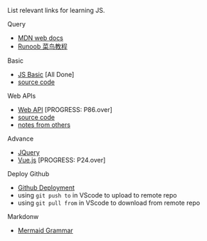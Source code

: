List relevant links for learning JS.

Query
- [MDN web docs](https://developer.mozilla.org/zh-CN/)
- [Runoob 菜鸟教程](https://www.runoob.com/js/js-tutorial.html)

Basic 
- [JS Basic](https://www.bilibili.com/video/BV1ux411d75J/) [All Done]
- [source code](https://gitee.com/xiaoqiang001/jsapis_material/tree/master) 

Web APIs 
- [Web API](https://www.bilibili.com/video/BV1k4411w7sV) [PROGRESS: P86.over]
- [source code](https://gitee.com/xiaoqiang001/jsapis_material) 
- [notes from others](https://github.com/babbittry/Front-end-notes/blob/master/Web%20APIs-notes/Web%20APIs.md) 

Advance
- [JQuery](https://www.bilibili.com/video/BV1Wz411B7N5) 
- [Vue.js](https://www.bilibili.com/video/BV12J411m7MG) [PROGRESS: P24.over]

Deploy Github
- [Github Deployment](https://www.cnblogs.com/superGG1990/p/6844952.html)
- using `git push to` in VScode to upload to remote repo
- using `git pull from` in VScode to download from remote repo

Markdonw
- [Mermaid Grammar](https://cloud.tencent.com/developer/article/1334691)
